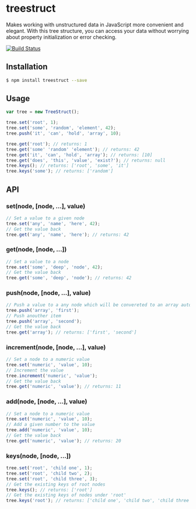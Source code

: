 # treestruct
Makes working with unstructured data in JavaScript more convenient and elegant. 
With this tree structure, you can access your data without worrying about property initialization or error checking. 

[![Build Status](https://travis-ci.org/picco/treestruct.svg?branch=master)](https://travis-ci.org/picco/treestruct)

## Installation
```bash
$ npm install treestruct --save
```

## Usage
```javascript
var tree = new TreeStruct();

tree.set('root', 1);
tree.set('some', 'random', 'element', 42);
tree.push('it', 'can', 'hold', 'array', 10);

tree.get('root'); // returns: 1
tree.get('some' 'random' 'element'); // returns: 42
tree.get('it', 'can', 'hold', 'array'); // returns: [10]
tree.get('does', 'this', 'value', 'exist?'); // returns: null
tree.keys(); // returns: ['root', 'some', 'it']
tree.keys('some'); // returns: ['random']

```
## API

### set(node, [node, ...], value)
```javascript
// Set a value to a given node
tree.set('any', 'name', 'here', 42);
// Get the value back
tree.get('any', 'name', 'here'); // returns: 42
```
### get(node, [node, ...])
```javascript
// Set a value to a node
tree.set('some', 'deep', 'node', 42);
// Get the value back
tree.get('some', 'deep', 'node'); // returns: 42
```
### push(node, [node, ...], value)
```javascript
// Push a value to a any node which will be convereted to an array automatically.
tree.push('array', 'first');
// Push anouther item
tree.push('array', 'second');
// Get the value back
tree.get('array'); // returns: ['first', 'second']
```
### increment(node, [node, ...], value)
```javascript
// Set a node to a numeric value
tree.set('numeric', 'value', 10);
// Increment the value
tree.increment('numeric', 'value');
// Get the value back
tree.get('numeric', 'value'); // returns: 11
```
### add(node, [node, ...], value)
```javascript
// Set a node to a numeric value
tree.set('numeric', 'value', 10);
// Add a given number to the value
tree.add('numeric', 'value', 10);
// Get the value back
tree.get('numeric', 'value'); // returns: 20
```
### keys(node, [node, ...])
```javascript
tree.set('root', 'child one', 1);
tree.set('root', 'child two', 2);
tree.set('root', 'child three', 3);
// Get the existing keys of root nodes
tree.keys(); // returns: ['root']
// Get the existing keys of nodes under 'root'
tree.keys('root'); // returns: ['child one', 'child two', 'child three']
```

